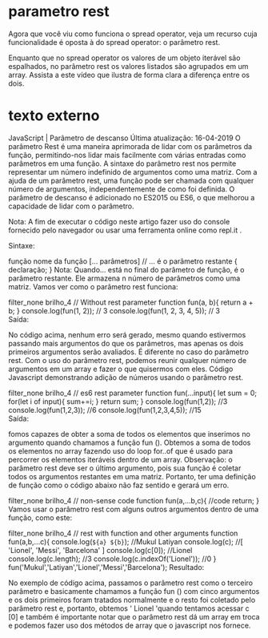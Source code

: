 # parametro rest
Agora que você viu como funciona o spread operator, veja um recurso cuja funcionalidade é oposta à do spread operator: o parâmetro rest.

Enquanto que no spread operator os valores de um objeto iterável são espalhados, no parâmetro rest os valores listados são agrupados em um array. Assista a este vídeo que ilustra de forma clara a diferença entre os dois.

# texto externo
JavaScript | Parâmetro de descanso
Última atualização: 16-04-2019
O parâmetro Rest é uma maneira aprimorada de lidar com os parâmetros da função, permitindo-nos lidar mais facilmente com várias entradas como parâmetros em uma função. A sintaxe do parâmetro rest nos permite representar um número indefinido de argumentos como uma matriz. Com a ajuda de um parâmetro rest, uma função pode ser chamada com qualquer número de argumentos, independentemente de como foi definida. O parâmetro de descanso é adicionado no ES2015 ou ES6, o que melhorou a capacidade de lidar com o parâmetro.

Nota: A fim de executar o código neste artigo fazer uso do console fornecido pelo navegador ou usar uma ferramenta online como repl.it .

Sintaxe:

função nome da função [... parâmetros] // ... é o parâmetro restante
{
declaração;
}
Nota: Quando… está no final do parâmetro de função, é o parâmetro restante. Ele armazena n número de parâmetros como uma matriz. Vamos ver como o parâmetro rest funciona:

filter_none
brilho_4
// Without rest parameter 
function fun(a, b){ 
    return a + b; 
} 
console.log(fun(1, 2)); // 3 
console.log(fun(1, 2, 3, 4, 5)); // 3                 
Saída:

No código acima, nenhum erro será gerado, mesmo quando estivermos passando mais argumentos do que os parâmetros, mas apenas os dois primeiros argumentos serão avaliados. É diferente no caso do parâmetro rest. Com o uso do parâmetro rest, podemos reunir qualquer número de argumentos em um array e fazer o que quisermos com eles.
Código Javascript demonstrando adição de números usando o parâmetro rest.




filter_none
brilho_4
// es6 rest parameter 
function fun(...input){ 
    let sum = 0; 
    for(let i of input){ 
        sum+=i; 
    } 
    return sum; 
} 
console.log(fun(1,2)); //3 
console.log(fun(1,2,3)); //6 
console.log(fun(1,2,3,4,5)); //15                  
Saída:

fomos capazes de obter a soma de todos os elementos que inserimos no argumento quando chamamos a função fun (). Obtemos a soma de todos os elementos no array fazendo uso do loop for..of que é usado para percorrer os elementos iteráveis ​​dentro de um array.
Observação: o parâmetro rest deve ser o último argumento, pois sua função é coletar todos os argumentos restantes em uma matriz. Portanto, ter uma definição de função como o código abaixo não faz sentido e gerará um erro.

filter_none
brilho_4
// non-sense code 
function fun(a,...b,c){ 
     //code 
     return; 
} 
Vamos usar o parâmetro rest com alguns outros argumentos dentro de uma função, como este:

filter_none
brilho_4
// rest with function and other arguments 
function fun(a,b,...c){ 
    console.log(`${a} ${b}`); //Mukul Latiyan 
    console.log(c);  //[ 'Lionel', 'Messi', 'Barcelona' ] 
    console.log(c[0]); //Lionel 
    console.log(c.length); //3 
    console.log(c.indexOf('Lionel')); //0 
} 
fun('Mukul','Latiyan','Lionel','Messi','Barcelona'); 
Resultado:


No exemplo de código acima, passamos o parâmetro rest como o terceiro parâmetro e basicamente chamamos a função fun () com cinco argumentos e os dois primeiros foram tratados normalmente e o resto foi coletado pelo parâmetro rest e, portanto, obtemos ' Lionel 'quando tentamos acessar c [0] e também é importante notar que o parâmetro rest dá um array em troca e podemos fazer uso dos métodos de array que o javascript nos fornece.